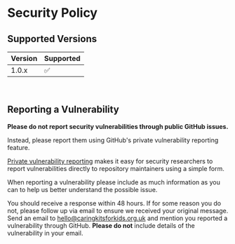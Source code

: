# Security Policy
## Supported Versions

| Version | Supported          |
| ------- | ------------------ |
| 1.0.x   | :white_check_mark: |

<br>

## Reporting a Vulnerability

**Please do not report security vulnerabilities through public GitHub issues.**

Instead, please report them using GitHub's private vulnerability reporting feature.

[Private vulnerability reporting](https://docs.github.com/en/code-security/security-advisories/guidance-on-reporting-and-writing/privately-reporting-a-security-vulnerability) makes it easy for security researchers to report vulnerabilities directly to repository maintainers using a simple form.

When reporting a vulnerability please include as much information as you can to help us better understand the possible issue.

You should receive a response within 48 hours. If for some reason you do not, please follow up via email to ensure we received your original message. Send an email to [hello@caringkitsforkids.org.uk](mailto:hello@caringkitsforkids.org.uk) and mention you reported a vulnerability through GitHub. **Please do not** include details of the vulnerability in your email.
